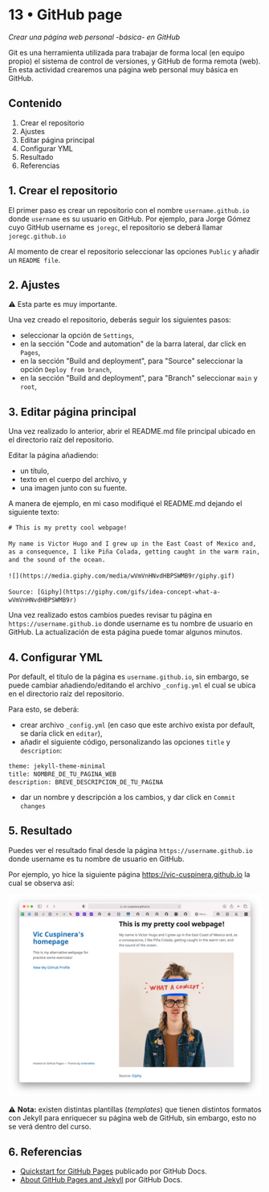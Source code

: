 # 13 • GitHub page
*Crear una página web personal -básica- en GitHub*

Git es una herramienta utilizada para trabajar de forma local (en equipo propio) el sistema de control de versiones, y GitHub de forma remota (web). En esta actividad crearemos una página web personal muy básica en GitHub.

## Contenido
1. Crear el repositorio
2. Ajustes
3. Editar página principal
4. Configurar YML
5. Resultado
6. Referencias


## 1. Crear el repositorio
El primer paso es crear un repositorio con el nombre `username.github.io` donde `username` es su usuario en GitHub. Por ejemplo, para Jorge Gómez cuyo GitHub username es `joregc`, el repositorio se deberá llamar `joregc.github.io`

Al momento de crear el repositorio seleccionar las opciones `Public` y añadir un `README file`.

## 2. Ajustes
⚠️ Esta parte es muy importante.

Una vez creado el repositorio, deberás seguir los siguientes pasos:

- seleccionar la opción de `Settings`,
- en la sección "Code and automation" de la barra lateral, dar click en `Pages`,
- en la sección "Build and deployment", para "Source" seleccionar la opción `Deploy from branch`,
- en la sección "Build and deployment", para "Branch" seleccionar `main` y `root`,

## 3. Editar página principal
Una vez realizado lo anterior, abrir el README.md file principal ubicado en el directorio raíz del repositorio.

Editar la página añadiendo:
- un título,
- texto en el cuerpo del archivo, y
- una imagen junto con su fuente.

A manera de ejemplo, en mi caso modifiqué el README.md dejando el siguiente texto:

```
# This is my pretty cool webpage!

My name is Victor Hugo and I grew up in the East Coast of Mexico and, as a consequence, I like Piña Colada, getting caught in the warm rain, and the sound of the ocean.

![](https://media.giphy.com/media/wVmVnHNvdHBPSWMB9r/giphy.gif)

Source: [Giphy](https://giphy.com/gifs/idea-concept-what-a-wVmVnHNvdHBPSWMB9r)
```

Una vez realizado estos cambios puedes revisar tu página en `https://username.github.io` donde username es tu nombre de usuario en GitHub. La actualización de esta página puede tomar algunos minutos.

## 4. Configurar YML
Por default, el título de la página es `username.github.io`, sin embargo, se puede cambiar añadiendo/editando el archivo `_config.yml` el cual se ubica en el directorio raíz del repositorio.

Para esto, se deberá:
- crear archivo `_config.yml` (en caso que este archivo exista por default, se daría click en `editar`),
- añadir el siguiente código, personalizando las opciones `title` y `description`:

```
theme: jekyll-theme-minimal
title: NOMBRE_DE_TU_PAGINA_WEB
description: BREVE_DESCRIPCION_DE_TU_PAGINA
```

- dar un nombre y descripción a los cambios, y dar click en `Commit changes`

## 5. Resultado
Puedes ver el resultado final desde la página `https://username.github.io` donde username es tu nombre de usuario en GitHub.

Por ejemplo, yo hice la siguiente página https://vic-cuspinera.github.io la cual se observa así:

<img src="img/13-01_webpage.png" width="800">

⚠️ __Nota:__ existen distintas plantillas (_templates_) que tienen distintos formatos con Jekyll para enriquecer su página web de GitHub, sin embargo, esto no se verá dentro del curso.

## 6. Referencias
- [Quickstart for GitHub Pages](https://docs.github.com/en/pages/quickstart) publicado por GitHub Docs.
- [About GitHub Pages and Jekyll](https://docs.github.com/en/pages/setting-up-a-github-pages-site-with-jekyll/about-github-pages-and-jekyll) por GitHub Docs.
